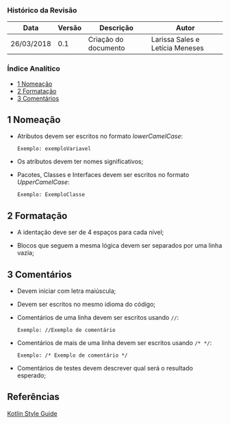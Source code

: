 ### Histórico da Revisão
| Data | Versão | Descrição | Autor |
|---|---|---|---|
| 26/03/2018 | 0.1 | Criação do documento | Larissa Sales e Letícia Meneses |


### Índice Analítico
* [1 Nomeação](#1-nomeação)
* [2 Formatação](#2-formatação)
* [3 Comentários](#3-comentários)



## 1 Nomeação

* Atributos devem ser escritos no formato _lowerCamelCase_:

  ``
  Exemplo: exemploVariavel
  ``

* Os atributos devem ter nomes significativos;

* Pacotes, Classes e Interfaces devem ser escritos no formato _UpperCamelCase_:

  ``
  Exemplo: ExemploClasse
  ``

## 2 Formatação

* A identação deve ser de 4 espaços para cada nível;

* Blocos que seguem a mesma lógica devem ser separados por uma linha vazia;

## 3 Comentários

* Devem iniciar com letra maiúscula;

* Devem ser escritos no mesmo idioma do código;

* Comentários de uma linha devem ser escritos usando `//`:

  ``
  Exemplo: //Exemplo de comentário
  ``

* Comentários de mais de uma linha devem ser escritos usando `/* */`:

    `Exemplo: /* Exemplo de comentário */`

* Comentários de testes devem descrever qual será o resultado esperado;



## Referências
[Kotlin Style Guide](https://kotlinlang.org/docs/reference/coding-conventions.html)
